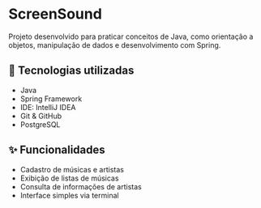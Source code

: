 # ScreenSound

Projeto desenvolvido para praticar conceitos de Java, como orientação a objetos, manipulação de dados e desenvolvimento com Spring.

## 🔧 Tecnologias utilizadas

- Java
- Spring Framework
- IDE: IntelliJ IDEA
- Git & GitHub
- PostgreSQL

## ✨ Funcionalidades

- Cadastro de músicas e artistas
- Exibição de listas de músicas
- Consulta de informações de artistas
- Interface simples via terminal

